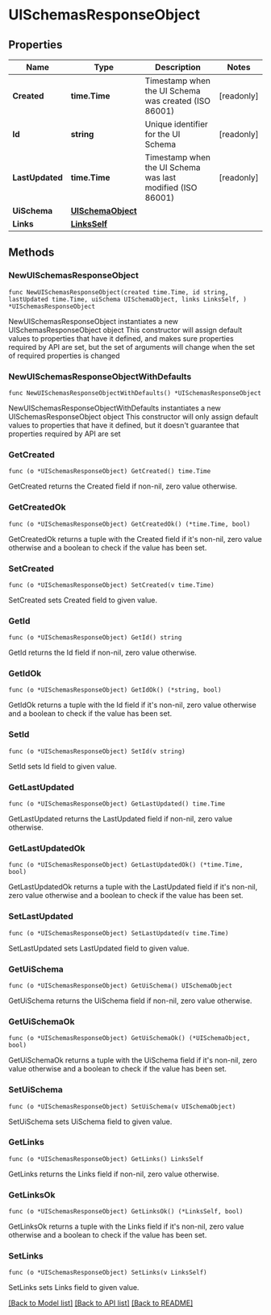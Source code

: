 # UISchemasResponseObject

## Properties

Name | Type | Description | Notes
------------ | ------------- | ------------- | -------------
**Created** | **time.Time** | Timestamp when the UI Schema was created (ISO 86001) | [readonly] 
**Id** | **string** | Unique identifier for the UI Schema | [readonly] 
**LastUpdated** | **time.Time** | Timestamp when the UI Schema was last modified (ISO 86001) | [readonly] 
**UiSchema** | [**UISchemaObject**](UISchemaObject.md) |  | 
**Links** | [**LinksSelf**](LinksSelf.md) |  | 

## Methods

### NewUISchemasResponseObject

`func NewUISchemasResponseObject(created time.Time, id string, lastUpdated time.Time, uiSchema UISchemaObject, links LinksSelf, ) *UISchemasResponseObject`

NewUISchemasResponseObject instantiates a new UISchemasResponseObject object
This constructor will assign default values to properties that have it defined,
and makes sure properties required by API are set, but the set of arguments
will change when the set of required properties is changed

### NewUISchemasResponseObjectWithDefaults

`func NewUISchemasResponseObjectWithDefaults() *UISchemasResponseObject`

NewUISchemasResponseObjectWithDefaults instantiates a new UISchemasResponseObject object
This constructor will only assign default values to properties that have it defined,
but it doesn't guarantee that properties required by API are set

### GetCreated

`func (o *UISchemasResponseObject) GetCreated() time.Time`

GetCreated returns the Created field if non-nil, zero value otherwise.

### GetCreatedOk

`func (o *UISchemasResponseObject) GetCreatedOk() (*time.Time, bool)`

GetCreatedOk returns a tuple with the Created field if it's non-nil, zero value otherwise
and a boolean to check if the value has been set.

### SetCreated

`func (o *UISchemasResponseObject) SetCreated(v time.Time)`

SetCreated sets Created field to given value.


### GetId

`func (o *UISchemasResponseObject) GetId() string`

GetId returns the Id field if non-nil, zero value otherwise.

### GetIdOk

`func (o *UISchemasResponseObject) GetIdOk() (*string, bool)`

GetIdOk returns a tuple with the Id field if it's non-nil, zero value otherwise
and a boolean to check if the value has been set.

### SetId

`func (o *UISchemasResponseObject) SetId(v string)`

SetId sets Id field to given value.


### GetLastUpdated

`func (o *UISchemasResponseObject) GetLastUpdated() time.Time`

GetLastUpdated returns the LastUpdated field if non-nil, zero value otherwise.

### GetLastUpdatedOk

`func (o *UISchemasResponseObject) GetLastUpdatedOk() (*time.Time, bool)`

GetLastUpdatedOk returns a tuple with the LastUpdated field if it's non-nil, zero value otherwise
and a boolean to check if the value has been set.

### SetLastUpdated

`func (o *UISchemasResponseObject) SetLastUpdated(v time.Time)`

SetLastUpdated sets LastUpdated field to given value.


### GetUiSchema

`func (o *UISchemasResponseObject) GetUiSchema() UISchemaObject`

GetUiSchema returns the UiSchema field if non-nil, zero value otherwise.

### GetUiSchemaOk

`func (o *UISchemasResponseObject) GetUiSchemaOk() (*UISchemaObject, bool)`

GetUiSchemaOk returns a tuple with the UiSchema field if it's non-nil, zero value otherwise
and a boolean to check if the value has been set.

### SetUiSchema

`func (o *UISchemasResponseObject) SetUiSchema(v UISchemaObject)`

SetUiSchema sets UiSchema field to given value.


### GetLinks

`func (o *UISchemasResponseObject) GetLinks() LinksSelf`

GetLinks returns the Links field if non-nil, zero value otherwise.

### GetLinksOk

`func (o *UISchemasResponseObject) GetLinksOk() (*LinksSelf, bool)`

GetLinksOk returns a tuple with the Links field if it's non-nil, zero value otherwise
and a boolean to check if the value has been set.

### SetLinks

`func (o *UISchemasResponseObject) SetLinks(v LinksSelf)`

SetLinks sets Links field to given value.



[[Back to Model list]](../README.md#documentation-for-models) [[Back to API list]](../README.md#documentation-for-api-endpoints) [[Back to README]](../README.md)


